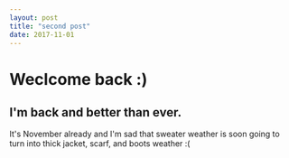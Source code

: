```yaml
---
layout: post
title: "second post"
date: 2017-11-01
---
```


# Weclcome back :)
## I'm back and better than ever. 
It's November already and I'm sad that sweater weather is soon going to turn into thick jacket, scarf, and boots weather :(
